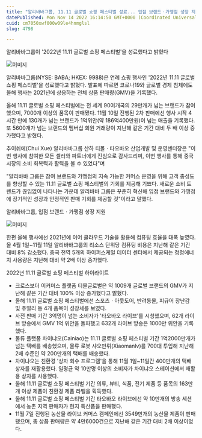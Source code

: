 ```yaml
---
title: "알리바바그룹, 11.11 글로벌 쇼핑 페스티벌 성료... 입점 브랜드ㆍ가맹점 성장 지원"
datePublished: Mon Nov 14 2022 16:14:50 GMT+0000 (Coordinated Universal Time)
cuid: cm7050xwf000w09le4hnmglsl
slug: 4798

---
```



알리바바그룹이 '2022년 11.11 글로벌 쇼핑 페스티벌'을 성료했다고 밝혔다

![이미지](https://cdn.hashnode.com/res/hashnode/image/upload/v1739257525089/e580976f-b45e-4235-9f25-bcd30066bee7.jpeg)

알리바바그룹(NYSE: BABA; HKEX: 9988)은 연례 쇼핑 행사인 '2022년 11.11 글로벌 쇼핑 페스티벌'을 성료했다고 밝혔다. 발표에 따르면 코로나19와 글로벌 경제 침체에도 올해 행사는 2021년에 상응하는 전체 상품 판매량(GMV)을 기록했다.

올해 11.11 글로벌 쇼핑 페스티벌에는 전 세계 90여개국의 29만개가 넘는 브랜드가 참여했으며, 7000개 이상의 품목이 판매됐다. 11월 10일 진행된 2차 판매에선 행사 시작 4시간 만에 130개가 넘는 브랜드가 1억위안(약 186억400만원)이 넘는 매출을 기록했다. 또 5600개가 넘는 브랜드의 멤버십 회원 거래량이 지난해 같은 기간 대비 두 배 이상 증가했다고 밝혔다.

추이쉬에(Chui Xue) 알리바바그룹 산하 티몰ㆍ타오바오 산업개발 및 운영센터장은 "이번 행사에 참여한 모든 셀러와 파트너에게 진심으로 감사드리며, 이번 행사를 통해 중국 시장의 소비 회복력과 활력을 볼 수 있었다"며

"알리바바 그룹은 참여 브랜드와 가맹점의 지속 가능한 커머스 운영을 위해 고객 충성도를 향상할 수 있는 11.11 글로벌 쇼핑 페스티벌의 기회를 제공해 기쁘다. 새로운 소비 트렌드가 끊임없이 나타나는 가운데 알리바바 그룹은 꾸준히 혁신해 입점 브랜드와 가맹점에 장기적인 성장과 안정적인 판매 기회를 제공할 것"이라고 말했다.

알리바바그룹, 입점 브랜드ㆍ가맹점 성장 지원

![이미지](https://cdn.hashnode.com/res/hashnode/image/upload/v1739257526927/a3f5fff1-d74e-426f-90d2-ed7720219470.jpeg)

한편 올해 행사에선 2021년에 이어 클라우드 기술을 활용해 컴퓨팅 효율을 대폭 높였다. 올 4월 1일~11월 11일 알리바바그룹의 리소스 단위당 컴퓨팅 비용은 지난해 같은 기간 대비 8% 감소했다. 중국 전역 5개의 하이퍼스케일 데이터 센터에서 제공되는 청정에너지 사용량은 지난해 대비 약 2배 이상 증가했다.

2022년 11.11 글로벌 쇼핑 페스티벌 하이라이트

- 크로스보더 이커머스 플랫폼 티몰글로벌은 약 1009개 글로벌 브랜드의 GMV가 지난해 같은 기간 대비 100% 이상 증가했다고 밝혔다.
- 올해 11.11 글로벌 쇼핑 페스티벌에선 스포츠ㆍ아웃도어, 반려동물, 피규어 장난감 및 주얼리 등 4개 품목이 성장세를 보였다.
- 사전 판매 기간 3억명이 넘는 소비자가 '타오바오 라이브'를 시청했으며, 62개 라이브 방송에서 GMV 1억 위안을 돌파했고 632개 라이브 방송은 1000만 위안을 기록했다.
- 물류 플랫폼 차이냐오(Cainiao)는 11.11 글로벌 쇼핑 페스티벌 기간 1억2000만개가 넘는 택배를 배송했으며, 물류 로봇 샤오만뤼(Xiaomanlv)를 700대 투입해 지난해 2배 수준인 약 200만개의 택배를 배송했다.
- 차이냐오는 친환경 '상자 회수 프로그램'을 통해 11월 1일~11일간 400만개의 택배 상자를 재활용했다. 일평균 약 10만명 이상의 소비자가 차이냐오 스테이션에서 재활용 상자를 사용했다.
- 올해 11.11 글로벌 쇼핑 페스티벌 기간 의류, 뷰티, 식품, 전기 제품 등 품목의 163만개 이상 제품이 친환경 제품 라벨을 획득했다.
- 올해 11.11 글로벌 쇼핑 페스티벌 기간 타오바오 라이브에선 약 10만개의 방송 세션에서 농촌 지역 판매자가 현지 특산품을 판매했다.
- 11월 7일 진행된 농산물 라이브 커머스 캠페인에선 3549만개의 농산물 제품이 판매됐으며, 총 상품 판매량은 약 4만6000건으로 지난해 같은 기간 대비 2배 이상이었다.